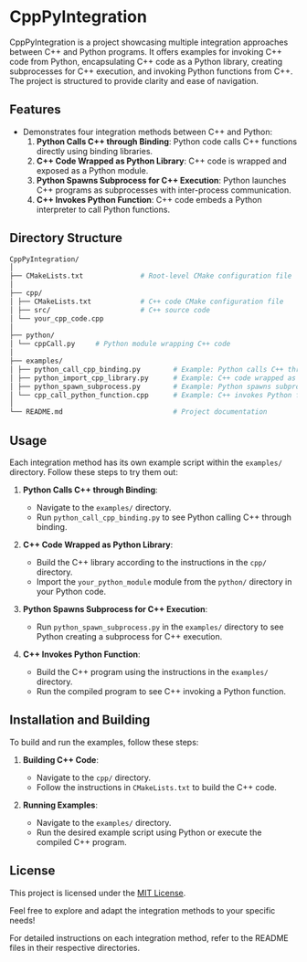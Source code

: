# CppPyIntegration

CppPyIntegration is a project showcasing multiple integration approaches between C++ and Python programs. It offers examples for invoking C++ code from Python, encapsulating C++ code as a Python library, creating subprocesses for C++ execution, and invoking Python functions from C++. The project is structured to provide clarity and ease of navigation.

## Features

- Demonstrates four integration methods between C++ and Python:
  1. **Python Calls C++ through Binding**: Python code calls C++ functions directly using binding libraries.
  2. **C++ Code Wrapped as Python Library**: C++ code is wrapped and exposed as a Python module.
  3. **Python Spawns Subprocess for C++ Execution**: Python launches C++ programs as subprocesses with inter-process communication.
  4. **C++ Invokes Python Function**: C++ code embeds a Python interpreter to call Python functions.

## Directory Structure
```bash
CppPyIntegration/
│
├── CMakeLists.txt              # Root-level CMake configuration file
│
├── cpp/
│ ├── CMakeLists.txt            # C++ code CMake configuration file
│ ├── src/                      # C++ source code
│ └── your_cpp_code.cpp         
│
├── python/
│ └── cppCall.py     # Python module wrapping C++ code
│
├── examples/
│ ├── python_call_cpp_binding.py        # Example: Python calls C++ through binding
│ ├── python_import_cpp_library.py      # Example: C++ code wrapped as Python library
│ ├── python_spawn_subprocess.py        # Example: Python spawns subprocess for C++ execution
│ └── cpp_call_python_function.cpp      # Example: C++ invokes Python function
│
└── README.md                           # Project documentation

```


## Usage

Each integration method has its own example script within the `examples/` directory. Follow these steps to try them out:

1. **Python Calls C++ through Binding**:
   - Navigate to the `examples/` directory.
   - Run `python_call_cpp_binding.py` to see Python calling C++ through binding.

2. **C++ Code Wrapped as Python Library**:
   - Build the C++ library according to the instructions in the `cpp/` directory.
   - Import the `your_python_module` module from the `python/` directory in your Python code.

3. **Python Spawns Subprocess for C++ Execution**:
   - Run `python_spawn_subprocess.py` in the `examples/` directory to see Python creating a subprocess for C++ execution.

4. **C++ Invokes Python Function**:
   - Build the C++ program using the instructions in the `examples/` directory.
   - Run the compiled program to see C++ invoking a Python function.

## Installation and Building

To build and run the examples, follow these steps:

1. **Building C++ Code**:
   - Navigate to the `cpp/` directory.
   - Follow the instructions in `CMakeLists.txt` to build the C++ code.

2. **Running Examples**:
   - Navigate to the `examples/` directory.
   - Run the desired example script using Python or execute the compiled C++ program.

## License

This project is licensed under the [MIT License](LICENSE).

Feel free to explore and adapt the integration methods to your specific needs!

For detailed instructions on each integration method, refer to the README files in their respective directories.

